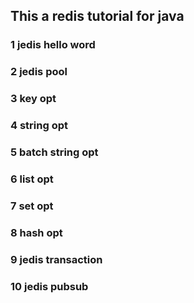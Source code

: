 ## This a redis tutorial for java
### 1 jedis hello word
### 2 jedis pool
### 3 key opt
### 4 string opt
### 5 batch string opt
### 6 list opt
### 7 set opt
### 8 hash opt
### 9 jedis transaction
### 10 jedis pubsub
